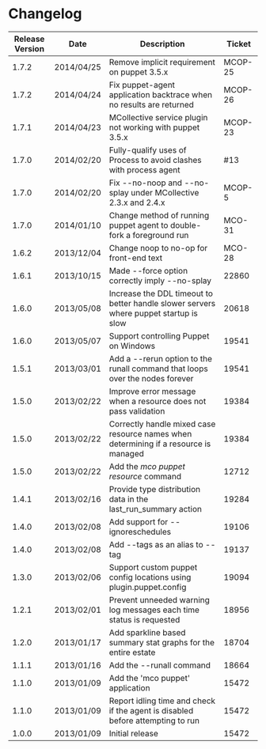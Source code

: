 Changelog
=========

|Release Version|Date|Description|Ticket|
|---------------|----|-----------|------|
|1.7.2|2014/04/25|Remove implicit requirement on puppet 3.5.x|MCOP-25|
|1.7.2|2014/04/24|Fix puppet-agent application backtrace when no results are returned|MCOP-26|
|1.7.1|2014/04/23|MCollective service plugin not working with puppet 3.5.x|MCOP-23|
|1.7.0|2014/02/20|Fully-qualify uses of Process to avoid clashes with process agent|#13|
|1.7.0|2014/02/20|Fix --no-noop and --no-splay under MCollective 2.3.x and 2.4.x|MCOP-5|
|1.7.0|2014/01/10|Change method of running puppet agent to double-fork a foreground run|MCO-31|
|1.6.2|2013/12/04|Change noop to no-op for front-end text|MCO-28|
|1.6.1|2013/10/15|Made --force option correctly imply --no-splay|22860|
|1.6.0|2013/05/08|Increase the DDL timeout to better handle slower servers where puppet startup is slow|20618 |
|1.6.0|2013/05/07|Support controlling Puppet on Windows|19541|
|1.5.1|2013/03/01|Add a --rerun option to the runall command that loops over the nodes forever|19541|
|1.5.0|2013/02/22|Improve error message when a resource does not pass validation|19384|
|1.5.0|2013/02/22|Correctly handle mixed case resource names when determining if a resource is managed|19384|
|1.5.0|2013/02/22|Add the _mco puppet resource_ command|12712|
|1.4.1|2013/02/16|Provide type distribution data in the last_run_summary action|19284|
|1.4.0|2013/02/08|Add support for --ignoreschedules|19106|
|1.4.0|2013/02/08|Add --tags as an alias to --tag|19137|
|1.3.0|2013/02/06|Support custom puppet config locations using plugin.puppet.config|19094
|1.2.1|2013/02/01|Prevent unneeded warning log messages each time status is requested|18956|
|1.2.0|2013/01/17|Add sparkline based summary stat graphs for the entire estate|18704|
|1.1.1|2013/01/16|Add the --runall command|18664|
|1.1.0|2013/01/09|Add the 'mco puppet' application|15472|
|1.1.0|2013/01/09|Report idling time and check if the agent is disabled before attempting to run|15472|
|1.0.0|2013/01/09|Initial release|15472|
